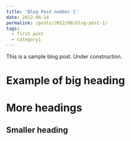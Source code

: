 ```yaml
---
title: 'Blog Post number 1'
date: 2012-08-14
permalink: /posts/2012/08/blog-post-1/
tags:
  - first post
  - category1
---
```


This is a sample blog post. Under construction.

Example of big heading
======

More headings
======

Smaller heading
------
